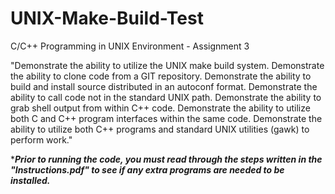 # UNIX-Make-Build-Test

C/C++ Programming in UNIX Environment - Assignment 3

"Demonstrate the ability to utilize the UNIX make build system. Demonstrate the ability to clone code from a GIT repository. Demonstrate the ability to build and install source distributed in an autoconf format. Demonstrate the ability to call code not in the standard UNIX path. Demonstrate the ability to grab shell output from within C++ code. Demonstrate the ability to utilize both C and C++ program interfaces within the same code. Demonstrate the ability to utilize both C++ programs and standard UNIX utilities (gawk) to perform work."

*_**Prior to running the code, you must read through the steps written in the "Instructions.pdf" to see if any extra programs are needed to be installed.**_
